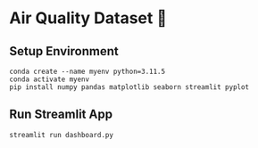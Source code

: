 # Air Quality Dataset 💨

## Setup Environment
```dos
conda create --name myenv python=3.11.5
conda activate myenv
pip install numpy pandas matplotlib seaborn streamlit pyplot
```

## Run Streamlit App
```dos
streamlit run dashboard.py
```
